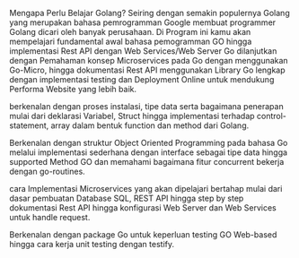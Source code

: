 Mengapa Perlu Belajar Golang?
Seiring dengan semakin populernya Golang yang merupakan bahasa pemrogramman Google membuat programmer Golang dicari oleh banyak perusahaan. Di Program ini kamu akan mempelajari fundamental awal bahasa pemogramman GO hingga implementasi Rest API dengan Web Services/Web Server Go dilanjutkan dengan Pemahaman konsep Microservices pada Go dengan menggunakan Go-Micro, hingga dokumentasi Rest API menggunakan Library Go lengkap dengan implementasi testing dan Deployment Online untuk mendukung Performa Website yang lebih baik.

berkenalan dengan proses instalasi, tipe data serta bagaimana penerapan mulai dari deklarasi Variabel, Struct hingga implementasi terhadap control-statement, array dalam bentuk function dan method dari Golang.

Berkenalan dengan struktur Object Oriented Programming pada bahasa Go melalui implementasi sederhana dengan interface  sebagai tipe data hingga supported Method GO dan memahami bagaimana fitur concurrent bekerja dengan go-routines.

 cara Implementasi Microservices yang akan dipelajari bertahap mulai dari dasar pembuatan Database SQL, REST API hingga step by step dokumentasi Rest API hingga konfigurasi Web Server dan Web Services untuk handle request.
 
 Berkenalan dengan package Go untuk keperluan testing GO Web-based hingga cara kerja unit testing dengan testify.
